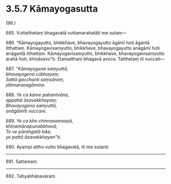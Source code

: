 # 3.5.7 Kāmayogasutta

(96.)

685\. Vuttañhetaṃ bhagavatā vuttamarahatāti me sutaṃ—

686\. “Kāmayogayutto, bhikkhave, bhavayogayutto āgāmī hoti āgantā itthattaṃ. Kāmayogavisaṃyutto, bhikkhave, bhavayogayutto anāgāmī hoti anāgantā itthattaṃ. Kāmayogavisaṃyutto, bhikkhave, bhavayogavisaṃyutto arahā hoti, khīṇāsavo”ti. Etamatthaṃ bhagavā avoca. Tatthetaṃ iti vuccati—

687\. _“Kāmayogena saṃyuttā,_  
_bhavayogena cūbhayaṃ;_  
_Sattā gacchanti saṃsāraṃ,_  
_jātimaraṇagāmino._  

688\. _Ye ca kāme pahantvāna,_  
_appattā āsavakkhayaṃ;_  
_Bhavayogena saṃyuttā,_  
_anāgāmīti vuccare._  

689\. _Ye ca kho chinnasaṃsayā,_  
_khīṇamānapunabbhavā;_  
_Te ve pāraṅgatā loke,_  
_ye pattā āsavakkhayan”ti._  

690\. Ayampi attho vutto bhagavatā, iti me sutanti.

---

691\. Sattamaṃ.

---

692\. Tatiyabhāṇavāraṃ.
